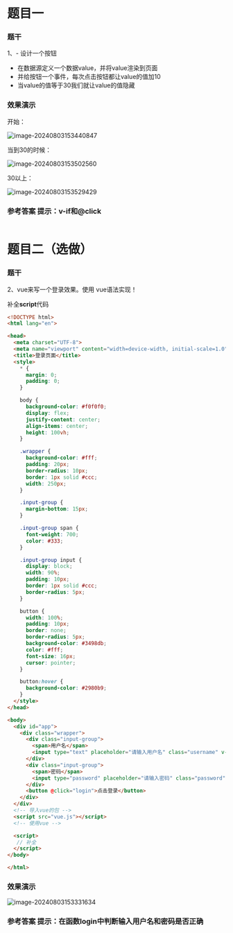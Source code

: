 # 题目一

### 题干

1、- 设计一个按钮

- 在数据源定义一个数据value，并将value渲染到页面
- 并给按钮一个事件，每次点击按钮都让value的值加10
- 当value的值等于30我们就让value的值隐藏

### 效果演示

开始：

![image-20240803153440847](C:\Users\陈怼怼\AppData\Roaming\Typora\typora-user-images\image-20240803153440847.png)



当到30的时候：

![image-20240803153502560](C:\Users\陈怼怼\AppData\Roaming\Typora\typora-user-images\image-20240803153502560.png)

30以上：

![image-20240803153529429](C:\Users\陈怼怼\AppData\Roaming\Typora\typora-user-images\image-20240803153529429.png)

### 参考答案  提示：v-if和@click   

~~~js


~~~



# 题目二（选做）

### 题干

2、vue来写一个登录效果。使用 vue语法实现！

补全**script**代码

~~~html
<!DOCTYPE html>
<html lang="en">

<head>
  <meta charset="UTF-8">
  <meta name="viewport" content="width=device-width, initial-scale=1.0">
  <title>登录页面</title>
  <style>
    * {
      margin: 0;
      padding: 0;
    }

    body {
      background-color: #f0f0f0;
      display: flex;
      justify-content: center;
      align-items: center;
      height: 100vh;
    }

    .wrapper {
      background-color: #fff;
      padding: 20px;
      border-radius: 10px;
      border: 1px solid #ccc;
      width: 250px;
    }

    .input-group {
      margin-bottom: 15px;
    }

    .input-group span {
      font-weight: 700;
      color: #333;
    }

    .input-group input {
      display: block;
      width: 90%;
      padding: 10px;
      border: 1px solid #ccc;
      border-radius: 5px;
    }

    button {
      width: 100%;
      padding: 10px;
      border: none;
      border-radius: 5px;
      background-color: #3498db;
      color: #fff;
      font-size: 16px;
      cursor: pointer;
    }

    button:hover {
      background-color: #2980b9;
    }
  </style>
</head>

<body>
  <div id="app">
    <div class="wrapper">
      <div class="input-group">
        <span>用户名</span>
        <input type="text" placeholder="请输入用户名" class="username" v-model="username">
      </div>
      <div class="input-group">
        <span>密码</span>
        <input type="password" placeholder="请输入密码" class="password" v-model="password">
      </div>
      <button @click="login">点击登录</button>
    </div>
  </div>
  <!-- 导入vue的包 -->
  <script src="vue.js"></script>
  <!-- 使用vue -->

  <script>
   // 补全
  </script>
</body>

</html>
~~~

### 效果演示

![image-20240803153331634](C:\Users\陈怼怼\AppData\Roaming\Typora\typora-user-images\image-20240803153331634.png)

### 参考答案  提示：在函数login中判断输入用户名和密码是否正确

~~~js


~~~

